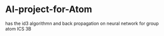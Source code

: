 # AI-project-for-Atom
has the id3 algorithmn and back propagation on neural network
for group atom  ICS 3B
